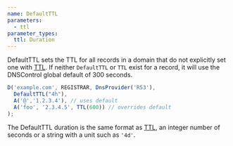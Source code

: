 ```yaml
---
name: DefaultTTL
parameters:
  - ttl
parameter_types:
  ttl: Duration
---
```


DefaultTTL sets the TTL for all records in a domain that do not explicitly set one with [TTL](#TTL). If neither `DefaultTTL` or `TTL` exist for a record,
it will use the DNSControl global default of 300 seconds.

```javascript
D('example.com', REGISTRAR, DnsProvider('R53'),
  DefaultTTL("4h"),
  A('@','1.2.3.4'), // uses default
  A('foo', '2.3.4.5', TTL(600)) // overrides default
);
```

The DefaultTTL duration is the same format as [TTL](#TTL), an integer number of seconds
or a string with a unit such as `'4d'`.
